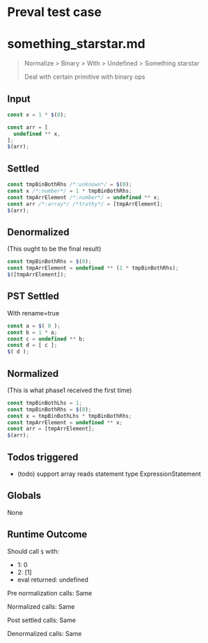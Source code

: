 # Preval test case

# something_starstar.md

> Normalize > Binary > With > Undefined > Something starstar
>
> Deal with certain primitive with binary ops

## Input

`````js filename=intro
const x = 1 * $(0);

const arr = [
  undefined ** x,
];
$(arr);
`````


## Settled


`````js filename=intro
const tmpBinBothRhs /*:unknown*/ = $(0);
const x /*:number*/ = 1 * tmpBinBothRhs;
const tmpArrElement /*:number*/ = undefined ** x;
const arr /*:array*/ /*truthy*/ = [tmpArrElement];
$(arr);
`````


## Denormalized
(This ought to be the final result)

`````js filename=intro
const tmpBinBothRhs = $(0);
const tmpArrElement = undefined ** (1 * tmpBinBothRhs);
$([tmpArrElement]);
`````


## PST Settled
With rename=true

`````js filename=intro
const a = $( 0 );
const b = 1 * a;
const c = undefined ** b;
const d = [ c ];
$( d );
`````


## Normalized
(This is what phase1 received the first time)

`````js filename=intro
const tmpBinBothLhs = 1;
const tmpBinBothRhs = $(0);
const x = tmpBinBothLhs * tmpBinBothRhs;
const tmpArrElement = undefined ** x;
const arr = [tmpArrElement];
$(arr);
`````


## Todos triggered


- (todo) support array reads statement type ExpressionStatement


## Globals


None


## Runtime Outcome


Should call `$` with:
 - 1: 0
 - 2: [1]
 - eval returned: undefined

Pre normalization calls: Same

Normalized calls: Same

Post settled calls: Same

Denormalized calls: Same
